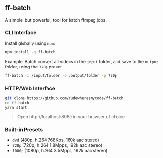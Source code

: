 ## ff-batch

A simple, but powerful, tool for batch ffmpeg jobs.

### CLI Interface

Install globally using `npm`:

```bash
npm install -g ff-batch
```

Example: Batch convert all videos in the `input` folder, and save to the `output` folder, using the `720p` preset.

```bash
ff-batch -i /input/folder -o /output/folder -p 720p
```

### HTTP/Web Interface

```bash
git clone https://github.com/dudewheresmycode/ff-batch
cd ff-batch
yarn start
```

> Open http://localhost:8080 in your browser of choice

### Built-in Presets

- `dvd` (480p, h.264 768Kps, 160k aac stereo)
- `720p` (720p, h.264 1.8Mpps, 192k aac stereo)
- `1080p` (1080p, h.264 3.5Mpps, 192k aac stereo)
